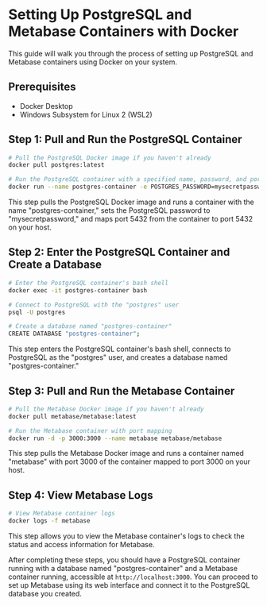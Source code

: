 # Setting Up PostgreSQL and Metabase Containers with Docker

This guide will walk you through the process of setting up PostgreSQL and Metabase containers using Docker on your system.

## Prerequisites

- Docker Desktop
- Windows Subsystem for Linux 2 (WSL2)

## Step 1: Pull and Run the PostgreSQL Container

```bash
# Pull the PostgreSQL Docker image if you haven't already
docker pull postgres:latest

# Run the PostgreSQL container with a specified name, password, and port mapping
docker run --name postgres-container -e POSTGRES_PASSWORD=mysecretpassword -d -p 5432:5432 postgres:latest
```

This step pulls the PostgreSQL Docker image and runs a container with the name "postgres-container," sets the PostgreSQL password to "mysecretpassword," and maps port 5432 from the container to port 5432 on your host.

## Step 2: Enter the PostgreSQL Container and Create a Database

```bash
# Enter the PostgreSQL container's bash shell
docker exec -it postgres-container bash

# Connect to PostgreSQL with the "postgres" user
psql -U postgres

# Create a database named "postgres-container"
CREATE DATABASE "postgres-container";
```

This step enters the PostgreSQL container's bash shell, connects to PostgreSQL as the "postgres" user, and creates a database named "postgres-container."

## Step 3: Pull and Run the Metabase Container

```bash
# Pull the Metabase Docker image if you haven't already
docker pull metabase/metabase:latest

# Run the Metabase container with port mapping
docker run -d -p 3000:3000 --name metabase metabase/metabase
```

This step pulls the Metabase Docker image and runs a container named "metabase" with port 3000 of the container mapped to port 3000 on your host.

## Step 4: View Metabase Logs

```bash
# View Metabase container logs
docker logs -f metabase
```

This step allows you to view the Metabase container's logs to check the status and access information for Metabase.

After completing these steps, you should have a PostgreSQL container running with a database named "postgres-container" and a Metabase container running, accessible at `http://localhost:3000`. You can proceed to set up Metabase using its web interface and connect it to the PostgreSQL database you created.
